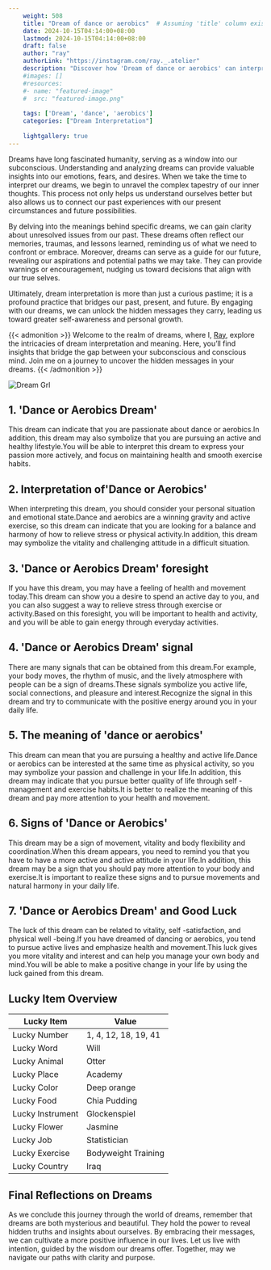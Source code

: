 ```yaml
---
    weight: 508
    title: "Dream of dance or aerobics"  # Assuming 'title' column exists
    date: 2024-10-15T04:14:00+08:00
    lastmod: 2024-10-15T04:14:00+08:00
    draft: false
    author: "ray"
    authorLink: "https://instagram.com/ray._.atelier"
    description: "Discover how 'Dream of dance or aerobics' can interpret your future and uncover its significant meanings in your life."
    #images: []
    #resources:
    #- name: "featured-image"
    #  src: "featured-image.png"
    
    tags: ['Dream', 'dance', 'aerobics']
    categories: ["Dream Interpretation"]
    
    lightgallery: true
---
```

    
Dreams have long fascinated humanity, serving as a window into our subconscious. Understanding and analyzing dreams can provide valuable insights into our emotions, fears, and desires. When we take the time to interpret our dreams, we begin to unravel the complex tapestry of our inner thoughts. This process not only helps us understand ourselves better but also allows us to connect our past experiences with our present circumstances and future possibilities.

By delving into the meanings behind specific dreams, we can gain clarity about unresolved issues from our past. These dreams often reflect our memories, traumas, and lessons learned, reminding us of what we need to confront or embrace. Moreover, dreams can serve as a guide for our future, revealing our aspirations and potential paths we may take. They can provide warnings or encouragement, nudging us toward decisions that align with our true selves.

Ultimately, dream interpretation is more than just a curious pastime; it is a profound practice that bridges our past, present, and future. By engaging with our dreams, we can unlock the hidden messages they carry, leading us toward greater self-awareness and personal growth.

{{< admonition >}}
Welcome to the realm of dreams, where I, [Ray](https://instagram.com/ray._.atelier), explore the intricacies of dream interpretation and meaning. Here, you’ll find insights that bridge the gap between your subconscious and conscious mind. Join me on a journey to uncover the hidden messages in your dreams.
{{< /admonition >}}

![Dream Grl](https://cdn.pixabay.com/photo/2017/11/02/03/35/gothic-2910057_1280.jpg "Dream Grl")

## 1. 'Dance or Aerobics Dream'
This dream can indicate that you are passionate about dance or aerobics.In addition, this dream may also symbolize that you are pursuing an active and healthy lifestyle.You will be able to interpret this dream to express your passion more actively, and focus on maintaining health and smooth exercise habits.

## 2. Interpretation of'Dance or Aerobics'
When interpreting this dream, you should consider your personal situation and emotional state.Dance and aerobics are a winning gravity and active exercise, so this dream can indicate that you are looking for a balance and harmony of how to relieve stress or physical activity.In addition, this dream may symbolize the vitality and challenging attitude in a difficult situation.

## 3. 'Dance or Aerobics Dream' foresight
If you have this dream, you may have a feeling of health and movement today.This dream can show you a desire to spend an active day to you, and you can also suggest a way to relieve stress through exercise or activity.Based on this foresight, you will be important to health and activity, and you will be able to gain energy through everyday activities.

## 4. 'Dance or Aerobics Dream' signal
There are many signals that can be obtained from this dream.For example, your body moves, the rhythm of music, and the lively atmosphere with people can be a sign of dreams.These signals symbolize you active life, social connections, and pleasure and interest.Recognize the signal in this dream and try to communicate with the positive energy around you in your daily life.

## 5. The meaning of 'dance or aerobics'
This dream can mean that you are pursuing a healthy and active life.Dance or aerobics can be interested at the same time as physical activity, so you may symbolize your passion and challenge in your life.In addition, this dream may indicate that you pursue better quality of life through self -management and exercise habits.It is better to realize the meaning of this dream and pay more attention to your health and movement.

## 6. Signs of 'Dance or Aerobics'
This dream may be a sign of movement, vitality and body flexibility and coordination.When this dream appears, you need to remind you that you have to have a more active and active attitude in your life.In addition, this dream may be a sign that you should pay more attention to your body and exercise.It is important to realize these signs and to pursue movements and natural harmony in your daily life.

## 7. 'Dance or Aerobics Dream' and Good Luck
The luck of this dream can be related to vitality, self -satisfaction, and physical well -being.If you have dreamed of dancing or aerobics, you tend to pursue active lives and emphasize health and movement.This luck gives you more vitality and interest and can help you manage your own body and mind.You will be able to make a positive change in your life by using the luck gained from this dream.

## Lucky Item Overview
| Lucky Item          | Value              |
|---------------|--------------------|
| Lucky Number        | 1, 4, 12, 18, 19, 41  |
| Lucky Word          | Will |
| Lucky Animal        | Otter |
| Lucky Place         | Academy     |
| Lucky Color         | Deep orange     |
| Lucky Food          | Chia Pudding      |
| Lucky Instrument    | Glockenspiel |
| Lucky Flower        | Jasmine    |
| Lucky Job           | Statistician       |
| Lucky Exercise      | Bodyweight Training  |
| Lucky Country       | Iraq    |


##  Final Reflections on Dreams

As we conclude this journey through the world of dreams, remember that dreams are both mysterious and beautiful. They hold the power to reveal hidden truths and insights about ourselves. By embracing their messages, we can cultivate a more positive influence in our lives. Let us live with intention, guided by the wisdom our dreams offer. Together, may we navigate our paths with clarity and purpose.

